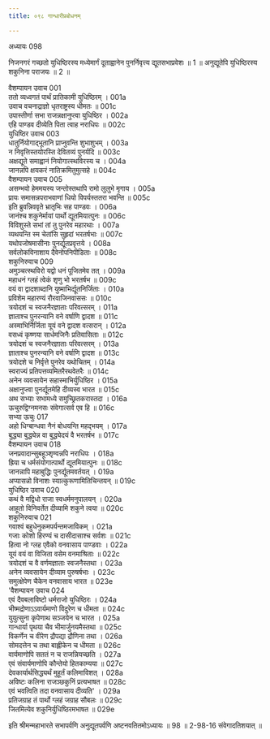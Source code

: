 ```yaml
---
title: ०९८ गान्धारीप्रबोधनम्

---
```

अध्यायः 098

निजनगरं गच्छतो युधिष्ठिरस्य मध्येमार्गं दूताह्वानेन पुनर्निवृत्त्य द्यूतसभाप्रवेशः ॥ 1 ॥ अनुद्यूतेपि युधिष्ठिरस्य शकुनिना पराजयः ॥ 2 ॥

वैशम्पायन उवाच 	001  
ततो व्यध्वगतं पार्थं प्रातिकामी युधिष्ठिरम् ।	001a  
उवाच वचनाद्राज्ञो धृतराष्ट्रस्य धीमतः ॥	001c  
उपास्तीर्णा सभा राजन्नक्षानुप्त्वा युधिष्ठिर ।	002a  
एहि पाण्डव दीव्येति पिता त्वाह नराधिपः ॥	002c  
युधिष्ठिर उवाच 	003  
धातुर्नियोगाद्भूतानि प्राप्नुवन्ति शुभाशुभम् ।	003a  
न निवृत्तिस्तयोरस्ति देवितव्यं पुनर्यदि ॥	003c  
अक्षद्यूते समाह्वानं नियोगात्स्थविरस्य च ।	004a  
जानन्नपि क्षयकरं नातिक्रमितुमुत्सहे ॥	004c  
वैशम्पायन उवाच 	005  
असम्भवो हेममयस्य जन्तोस्तथापि रामो लुलुभे मृगाय ।	005a  
प्रायः समासन्नपराभवाणां धियो विपर्यस्ततरा भवन्ति ॥	005c  
इति ब्रुवन्निववृते भ्रातृभिः सह पाण्डवः ।	006a  
जानंश्च शकुनेर्मायां पार्थो द्यूतमियात्पुनः ॥	006c  
विविशुस्ते सभां तां तु पुनरेव महारथाः ।	007a  
व्यथयन्ति स्म चेतांसि सुहृदां भरतर्षभाः ॥	007c  
यथोपजोषमासीनाः पुनर्द्यूतप्रवृत्तये ।	008a  
सर्वलोकविनाशाय दैवेनोपनिपीडिताः ॥	008c  
शकुनिरुवाच 	009  
अमुञ्चत्स्थविरो यद्वो धनं पूजितमेव तत् ।	009a  
महाधनं ग्लहं त्वेकं शृणु भो भरतर्षभ ॥	009c  
वयं वा द्वादशाब्दानि युष्माभिर्द्यूतनिर्जिताः ।	010a  
प्रविशेम महारण्यं रौरवाजिनवाससः ॥	010c  
त्रयोदशं च स्वजनैरज्ञाताः परिवत्सरम् ।	011a  
ज्ञाताश्च पुनरन्यानि वने वर्षाणि द्वादश ॥	011c  
अस्माभिर्निर्जिता यूयं वने द्वादश वत्सरान् ।	012a  
वसध्वं कृष्णया सार्धमजिनैः प्रतिवासिताः ॥	012c  
त्रयोदशं च स्वजनैरज्ञाताः परिवत्सरम् ।	013a  
ज्ञाताश्च पुनरन्यानि वने वर्षाणि द्वादश ॥	013c  
त्रयोदशे च निर्वृत्ते पुनरेव यथोचितम् ।	014a  
स्वराज्यं प्रतिपत्तव्यमितरैरथवेतरैः ॥	014c  
अनेन व्यवसायेन सहास्माभिर्युधिष्ठिर ।	015a  
अक्षानुप्त्वा पुनर्द्यूतमेहि दीव्यस्व भारत ॥	015c  
अथ सभ्याः सभामध्ये समुच्छ्रितकरास्तदा ।	016a  
ऊचुरुद्विग्नमनसः संवेगात्सर्व एव हि ॥	016c  
सभ्या ऊचुः 	017  
अहो धिग्बान्धवा नैनं बोधयन्ति महद्भयम् ।	017a  
बुद्ध्या बुद्ध्येन्न वा बुद्ध्येदयं वै भरतर्षभ ॥	017c  
वैशम्पायन उवाच 	018  
जनप्रवादान्सुबहूञ्शृण्वन्नपि नराधिपः ।	018a  
ह्रिया च धर्मसंयोगात्पार्थो द्यूतमियात्पुनः ॥	018c  
जानन्नापि महाबुद्धिः पुनर्द्यूतमवर्तयत् ।	019a  
अप्यासन्नो विनाशः स्यात्कुरूणामितिचिन्तयन् ॥	019c  
युधिष्ठिर उवाच 	020  
कथं वै मद्विधो राजा स्वधर्ममनुपालयन् ।	020a  
आहूतो विनिवर्तेत दीव्यामि शकुने त्वया ॥	020c  
शकुनिरुवाच 	021  
गवाश्वं बहुधेनुकमपर्यन्तमजाविकम् ।	021a  
गजाः कोशो हिरण्यं च दासीदासाश्च सर्वशः ॥	021c  
हित्वा नो ग्लह एवैको वनवासाय पाण्डवाः ।	022a  
यूयं वयं वा विजिता वसेम वनमाश्रिताः ॥	022c  
त्रयोदशं च वै वर्णमज्ञाताः स्वजनैस्तथा ।	023a  
अनेन व्यवसायेन दीव्याम पुरुषर्षभाः ।	023c  
समुत्क्षेपेण चैकेन वनवासाय भारत ॥	023e  
\'वैशम्पायन उवाच 	024  
एवं दैवबलाविष्टो धर्मराजो युधिष्ठिरः ।	024a  
भीष्मद्रोणाऽऽवार्यमाणो विदुरेण च धीमता ॥	024c  
युयुत्सुना कृपेणाथ सञ्जयेन च भारत ।	025a  
गान्धार्या पृथया चैव भीमार्जुनयमैस्तथा ॥	025c  
विकर्णेन च वीरेण द्रौपद्या द्रौणिना तथा ।	026a  
सोमदत्तेन च तथा बाह्लीकेन च धीमता ॥	026c  
वार्यमाणोपि सततं न च राजन्नियच्छति ।	027a  
एवं संवार्यमाणोपि कौन्तेयो हितकाम्यया ॥	027c  
देवकार्यार्थसिद्ध्यर्थं मुहूर्तं कलिमाविशत् ।	028a  
अविष्टः कलिना राजञ्छकुनिं प्रत्यभाषत ॥	028c  
एवं भवत्विति तदा वनवासाय दीव्यति\' ।	029a  
प्रतिजग्राह तं पार्थो ग्लहं जग्राह सौबलः ॥	029c  
जितमित्येव शकुनिर्युधिष्ठिरमभाषत ॥ 	029e  

इति श्रीमन्महाभारते सभापर्वणि अनुद्यूतपर्वणि अष्टनवतितमोऽध्यायः ॥ 98 ॥
2-98-16 संवेगादतिशयात् ॥